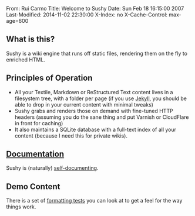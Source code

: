 From: Rui Carmo
Title: Welcome to Sushy
Date: Sun Feb 18 16:15:00 2007
Last-Modified: 2014-11-02 22:30:00
X-Index: no
X-Cache-Control: max-age=600

## What is this?

Sushy is a wiki engine that runs off static files, rendering them on the fly to enriched HTML.

## Principles of Operation

* All your Textile, Markdown or ReStructured Text content lives in a filesystem tree, with a folder per page (if you use [Jekyll][j], you should be able to drop in your current content with minimal tweaks)
* Sushy grabs and renders those on demand with fine-tuned HTTP headers (assuming you do the sane thing and put Varnish or CloudFlare in front for caching)
* It also maintains a SQLite database with a full-text index of all your content (because I need this for private wikis).

## [Documentation](docs)

Sushy is (naturally) [self-documenting](docs).

## Demo Content

There is a set of [formatting tests](tests) you can look at to get a feel for the way things work.

[j]: http://jekyllrb.com